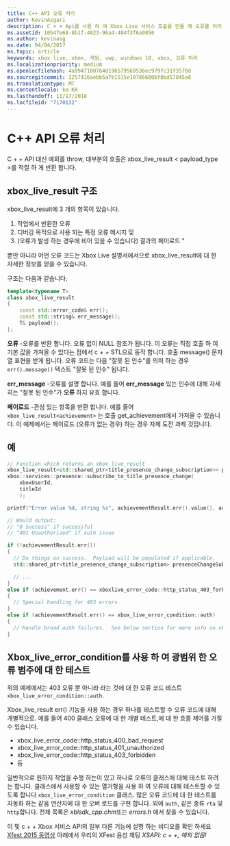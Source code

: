 ```yaml
---
title: C++ API 오류 처리
author: KevinAsgari
description: C + + Api를 사용 하 여 Xbox Live 서비스 호출을 만들 때 오류를 처리 하는 방법을 알아봅니다.
ms.assetid: 10b47e68-8b1f-4023-96a4-404f3f6a9850
ms.author: kevinasg
ms.date: 04/04/2017
ms.topic: article
keywords: xbox live, xbox, 게임, uwp, windows 10, xbox, 오류 처리
ms.localizationpriority: medium
ms.openlocfilehash: 4a9947180764d196579569536ec979fc31f3570d
ms.sourcegitcommit: 3257416aebb5a7b1515e107866806f8bd57845a8
ms.translationtype: MT
ms.contentlocale: ko-KR
ms.lasthandoff: 11/17/2018
ms.locfileid: "7170132"
---
```

# <a name="c-api-error-handling"></a>C++ API 오류 처리

C + + API 대신 예외를 throw, 대부분의 호출은 xbox_live_result < payload_type >를 적절 하 게 반환 합니다.

## <a name="xboxliveresult-structure"></a>xbox_live_result 구조
xbox_live_result에 3 개의 항목이 있습니다.
1. 작업에서 반환한 오류
2. 디버깅 목적으로 사용 되는 특정 오류 메시지 및
3. (오류가 발생 하는 경우에 비어 있을 수 있습니다) 결과의 페이로드 "

뿐만 아니라 어떤 오류 코드는 Xbox Live 설명서에서으로 xbox_live_result에 대 한 자세한 정보를 얻을 수 있습니다.

구조는 다음과 같습니다.

```cpp
template<typename T>
class xbox_live_result
{
    const std::error_code& err();
    const std::string& err_message();
    T& payload();
};
```

**오류** -오류를 반환 합니다.  오류 없이 NULL 참조가 됩니다.  이 오류는 직접 호출 하 여 기본 값을 가져올 수 있다는 점에서 c + + STL으로 동작 합니다.  호출 message() 문자열 표현을 받게 됩니다.  오류 코드는 다음 "잘못 된 인수"를 의미 하는 경우 ```err().message()``` 텍스트 "잘못 된 인수" 됩니다.

**err_message** -오류를 설명 합니다.  예를 들어 **err_message** 있는 인수에 대해 자세히는 "잘못 된 인수"가 **오류** 하지 유효 합니다.

**페이로드** -관심 있는 항목을 반환 합니다.  예를 들어 ```xbox_live_result<achievement>``` 는 호출 get_achievement에서 가져올 수 있습니다.  이 예제에서는 페이로드 (오류가 없는 경우) 하는 경우 자체 도전 과제 것입니다.

## <a name="example"></a>예

```cpp
// Function which returns an xbox_live_result
xbox_live_result<std::shared_ptr<title_presence_change_subscription>> presenceChangeSubscriptionResult =
xbox::services::presence::subscribe_to_title_presence_change(
    xboxUserId,
    titleId
    );

printf("Error value %d, string %s", achievementResult.err().value(), achievementResult.err().message());

// Would output:
// "0 Success" if successful
// "401 Unauthorized" if auth issue

if (!achievementResult.err())
{
  // Do things on success.  Payload will be populated if applicable.
  std::shared_ptr<title_presence_change_subscription> presenceChangeSubscription = presenceChangeSubscriptionResult->payload();

  // ...
}
else if (achievement.err() == xboxlive_error_code::http_status_403_forbidden)
{
  // Special handling for 403 errors
}
else if (achievementResult.err() == xbox_live_error_condition::auth)
{
  // Handle broad auth failures.  See below section for more info on xbox_live_error_condition
}

```

## <a name="using-xboxliveerrorcondition-to-test-against-broad-error-categories"></a>Xbox_live_error_condition를 사용 하 여 광범위 한 오류 범주에 대 한 테스트
위의 예제에서는 403 오류 뿐 아니라 라는 것에 대 한 오류 코드 테스트 ```xbox_live_error_condition::auth```.

 Xbox_live_result err() 기능을 사용 하는 경우 하나를 테스트할 수 오류 코드에 대해 개별적으로.  예를 들어 400 클래스 오류에 대 한 개별 테스트,에 대 한 흐름 제어를 가질 수 있습니다.

* xbox_live_error_code::http_status_400_bad_request
* xbox_live_error_code::http_status_401_unauthorized
* xbox_live_error_code::http_status_403_forbidden
* 등

일반적으로 원하지 작업을 수행 하는이 있고 하나로 오류의 클래스에 대해 테스트 하려는 합니다.  클래스에서 사용할 수 있는 열거형을 사용 하 여 오류에 대해 테스트할 수 있도록 합니다 ```xbox_live_error_condition``` 클래스.  많은 오류 코드에 대 한 테스트를 자동화 하는 같음 연산자에 대 한 오버 로드를 구현 합니다.  외에 ```auth```, 같은 종류 ```rta``` 및 ```http```합니다.  전체 목록은 *xblsdk_cpp.chm*또는 *errors.h* 에서 찾을 수 있습니다.

이 및 c + + Xbox 서비스 API의 일부 다른 기능에 설명 하는 비디오를 확인 하세요 [Xfest 2015 동영상](https://developer.xboxlive.com/en-us/platform/documentlibrary/events/Pages/Xfest2015.aspx) 아래에서 우리의 XFest 음성 채팅 *XSAPI: c + +, 예외 없음!*
